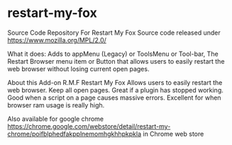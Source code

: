 restart-my-fox
==============

Source Code Repository For Restart My Fox
Source code released under https://www.mozilla.org/MPL/2.0/

What it does:
Adds to appMenu (Legacy) or ToolsMenu or Tool-bar, The Restart Browser menu item or Button that allows 
users to easily restart the web browser without losing current open pages.

About this Add-on
R.M.F Restart My Fox
Allows users to easily restart the web browser.
Keep all open pages.
Great if a plugin has stopped working.
Good when a script on a page causes massive errors.
Excellent for when browser ram usage is really high.

Also available for google chrome https://chrome.google.com/webstore/detail/restart-my-chrome/poifblphedfakpplnemomhgkhhpkpkla in
Chrome web store
